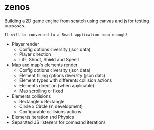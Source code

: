 # zenos

Building a 2D game engine from scratch using canvas and js for testing purposes.

```
It will be converted to a React application soon enough!
```

 * Player render
	- Config options diversity (json data)
	- Player direction
	- Life, Shoot, Shield and Speed
 * Map and map's elements render
	- Config options diversity (json data)
	- Element filling options diversity (json data)
	- Element types with differents collision actions
	- Elements direction (when applicable)
	- Map scrolling or fixed
 * Elements collisions
	- Rectangle x Rectangle
	- Circle x Circle (in development)
	- Configurable collisions actions
 * Elements iteration and Physics
 * Separated JS listeners for command iterations
